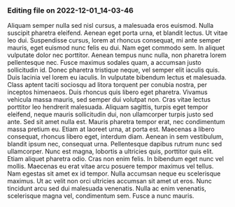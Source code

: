 

### Editing file on 2022-12-01_14-03-46

Aliquam semper nulla sed nisl cursus, a malesuada eros euismod. Nulla suscipit pharetra eleifend. Aenean eget porta urna, et blandit lectus. Ut vitae leo dui. Suspendisse cursus, lorem at rhoncus consequat, mi ante semper mauris, eget euismod nunc felis eu dui. Nam eget commodo sem. In aliquet vulputate dolor nec porttitor. Aenean tempus nunc nulla, non pharetra lorem pellentesque nec. Fusce maximus sodales quam, a accumsan justo sollicitudin id. Donec pharetra tristique neque, vel semper elit iaculis quis.
Duis lacinia vel lorem eu iaculis. In vulputate bibendum lectus et malesuada. Class aptent taciti sociosqu ad litora torquent per conubia nostra, per inceptos himenaeos. Duis rhoncus quis libero eget pharetra. Vivamus vehicula massa mauris, sed semper dui volutpat non. Cras vitae lectus porttitor leo hendrerit malesuada. Aliquam sagittis, turpis eget tempor eleifend, neque mauris sollicitudin dui, non ullamcorper turpis justo sed ante.
Sed sit amet nulla est. Mauris pharetra tempor erat, nec condimentum massa pretium eu. Etiam at laoreet urna, at porta est. Maecenas a libero consequat, rhoncus libero eget, interdum diam. Aenean in sem vestibulum, blandit ipsum nec, consequat urna. Pellentesque dapibus rutrum nunc sed ullamcorper. Nunc est magna, lobortis a ultricies quis, porttitor quis elit. Etiam aliquet pharetra odio. Cras non enim felis. In bibendum eget nunc vel mollis.
Maecenas eu erat vitae arcu posuere tempor maximus vel tellus. Nam egestas sit amet ex id tempor. Nulla accumsan neque eu scelerisque maximus. Ut ac velit non orci ultricies accumsan sit amet ut eros. Nunc tincidunt arcu sed dui malesuada venenatis. Nulla ac enim venenatis, scelerisque magna vel, condimentum sem. Fusce a nunc mauris.


